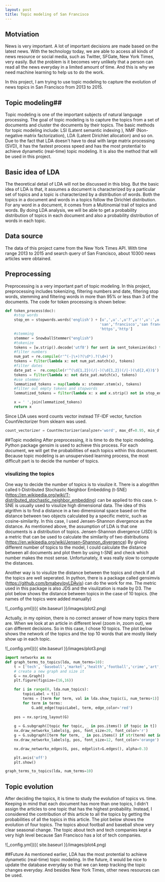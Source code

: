 ```yaml
---
layout: post
title: Topic modeling of San Francisco
---
```


## Motviation ##
News is very important. A lot of important decisions are made based on the latest news. With the technology today, we are able to access all kinds of news resource or social media, such as Twitter, SFGate, New York Times, very easily. But the problem is it becomes very unlikely that a person can read all the news everyday in a limited amount of time. And this is why we need machine learning to help us to do the work.

In this project, I am trying to use topic modeling to capture the evolution of news topics in San Francisco from 2013 to 2015.

## Topic modeling##
Topic modeling is one of the important subjects of natural language processing. The goal of topic modeling is to capture the topics from a set of documents and cluster the documents by their topics. The basic methods for topic modeling include: LSI (Latent semantic indexing ), NMF (Non-negative matrix factorization), LDA (Latent Dirichlet allocation) and so on.
Due to the fact that LDA doesn't have to deal with large matrix processing (SVD), it has the fastest process speed and has the most protential to achieve dynametic (real-time) topic modeling. It is also the method that will be used in this project.

## Basic idea of LDA ##
The theoretical detail of LDA will not be discussed in this blog. But the basic idea of LDA is that, it assumes a document is characterized by a particular set of topics and a topic is characterized by a distribution of words. Both the topics in a document and words in a topics follow the Dirichlet distribution. For any word in a document, it comes from a Multinomial trail of topics and words.
By doing LDA analysis, we will be able to get a probability distribution of topics in each document and also a probability distribution of words in each topic.

## Data source
The data of this project came from the New York Times API. With time range 2013 to 2015 and search query of San Francisco, about 10300 news articles were obtained.

## Preprocessing
Preprocessing is a very important part of topic modeling. In this project, preprocessing includes tokenizing, filtering numbers and date, filtering stop words, stemming and filtering words in more than 95% or less than 3 of the documents.
The code for token processing is shown below:

```python
def token_process(doc):
    #stop words
    stop_en = stopwords.words('english') + [u',',u'.',u'?',u'!',u':',u';', u')', u'(',u'[',u']',u'{',u'}','%',
                                           'san','francisco','san francisco','new','tr','th','to','on','of','in','at',
                                           'https','http']
    #stemming
    stemmer = SnowballStemmer("english")
    #tokenize
    tokens = [w.strip().decode('utf8') for sent in sent_tokenize(doc) for w in word_tokenize(sent)] if doc else None
    #filter numbers
    num_pat = re.compile(r'^(-|\+)?(\d*).?(\d+)')
    tokens = filter(lambda x: not num_pat.match(x), tokens)
    #filter dates
    date_pat =  re.compile(r'^(\d{1,2})(/|-)(\d{1,2})(/|-)(\d{2,4})$')
    tokens = filter(lambda x: not date_pat.match(x), tokens)
    #use stemmer
    lemmatized_tokens = map(lambda x: stemmer.stem(x), tokens)
    #filter out empty tokens and stopwords
    lemmatized_tokens = filter(lambda x: x and x.strip() not in stop_en, lemmatized_tokens)

    x = ' '.join(lemmatized_tokens)
    return x
```
Since LDA uses word counts vector instead TF-IDF vector, function CountVectorizer from sklearn was used. 
```python
count_vectorizer = CountVectorizer(analyzer='word', max_df=0.95, min_df=10) 
```
##Topic modeling
After preprocessing, it is time to do the topic modeling. Python package gensim is used to achieve this process. For each document, we will get the probabilities of each topics within this document. Because topic modeling is an unsupervised learning process, the most difficult part is to decide the number of topics.

### visulizing the topics
One way to decide the number of topics is to visulize it. There is a alogrithm called t-Distributed Stochastic Neighbor Embedding (t-SNE) (https://en.wikipedia.org/wiki/T-distributed_stochastic_neighbor_embedding) can be applied to this case. 
t-SNE is usually used to visulize high dimensional data. The idea of this algrithm is to find a distance in a two dimensional space based on the distance between two objects calculated by a specific metric, such as cosine-similarity. In this case, I used Jensen-Shannon divergence as the distance. As mentioned above, the assumption of LDA is that one documents is a distribution of topics. Jensen-Shannon divergence (JSD) is a metric that can be used to calculate the similarity of two distributions (https://en.wikipedia.org/wiki/Jensen–Shannon_divergence)
By giving different number of topics to the model, I could calculate the distance between all documents and plot them by using t-SNE and check which number makes the most sense. Unfortunately, it was really slow to compute the distances.

Another way is to visulize the distance between the topics and check if all the topics are well seperated. In python, there is a package called gensimvis (https://github.com/bmabey/pyLDAvis) can do the work for me. The metric used in this package is also JDS and the visulization is made by D3.
The plot below shows the distance between topics in the case of 10 topics. (the names of the topics were added manually)

![_config.yml]({{ site.baseurl }}/images/plot2.png)

Actually, in my opinion, there is no correct answer of how many topics there are. When we look at an article in different level (zoom in, zoom out), we can different decisions. So in this case, I chose 10 topics.
The plot below shows the network of the topics and the top 10 words that are mostly likely show up in each topic.

![_config.yml]({{ site.baseurl }}/images/plot3.png)

```python
import networkx as nx
def graph_terms_to_topics(lda, num_terms=10):
    t = ['tech', 'baseball','market','health','football','crime','art','government','food','finance']
    # create a new graph and size it
    G = nx.Graph()
    plt.figure(figsize=(16,16))

    for i in range(0, lda.num_topics):
        topicLabel = t[i]
        terms = [term for term, val in lda.show_topic(i, num_terms+1)]
        for term in terms:
            G.add_edge(topicLabel, term, edge_color='red')
    
    pos = nx.spring_layout(G)
    
    g = G.subgraph([topic for topic, _ in pos.items() if topic in t])
    nx.draw_networkx_labels(g, pos, font_size=20, font_color='r')
    g = G.subgraph([term for term, _ in pos.items() if str(term) not in t])
    nx.draw_networkx_labels(g, pos, font_size=12, font_color='orange')

    nx.draw_networkx_edges(G, pos, edgelist=G.edges(), alpha=0.3)

    plt.axis('off')
    plt.show()

graph_terms_to_topics(lda, num_terms=10)
```

## Topic evolution
After deciding the topics, it is time to study the evolution of topics vs. time. Keeping in mind that each document has more than one topics, I didn't assign the articles to one topic that has the highest probability. Instead, I considered the contribution of this article to all the topics by getting the probabilities of all the topics in this article. The plot below shows the evolution of four topics. 
The topics about football and baseball show very clear seasonal change. The topic about tech and tech companies kept a very high level because San Francisco has a lot of tech companies.

![_config.yml]({{ site.baseurl }}/images/plot4.png)

##Future
As mentioned earlier, LDA has the most protential to achieve dynametic (real-time) topic modeling. In the future, it would be nice to update the database everyday so that we can keep tracking the topic changes everyday. And besides New York Times, other news resources can be used.
